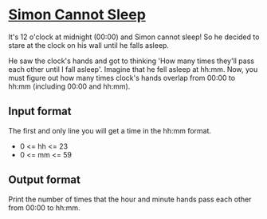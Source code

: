 # [Simon Cannot Sleep][link]

It's 12 o'clock at midnight (00:00) and Simon cannot sleep! So he decided to stare at the clock on his wall until he falls asleep.

He saw the clock's hands and got to thinking 'How many times they'll pass each other until I fall asleep'. Imagine that he fell asleep at hh:mm. Now, you must figure out how many times clock's hands overlap from 00:00 to hh:mm (including 00:00 and hh:mm).

## Input format

The first and only line you will get a time in the hh:mm format.

- 0 <= hh <= 23
- 0 <= mm <= 59

## Output format

Print the number of times that the hour and minute hands pass each other from 00:00 to hh:mm.

[link]: https://www.hackerearth.com/practice/basic-programming/input-output/basics-of-input-output/practice-problems/algorithm/split-house-547be0e9/
